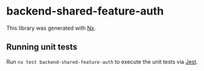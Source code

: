 # backend-shared-feature-auth

This library was generated with [Nx](https://nx.dev).

## Running unit tests

Run `nx test backend-shared-feature-auth` to execute the unit tests via [Jest](https://jestjs.io).
